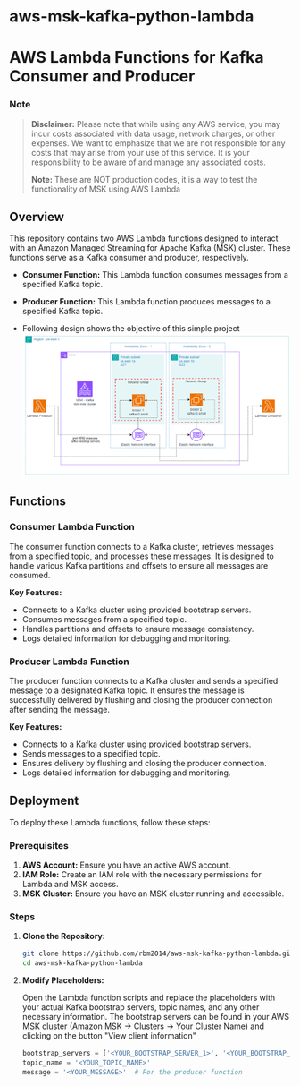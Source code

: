 # aws-msk-kafka-python-lambda

# AWS Lambda Functions for Kafka Consumer and Producer

### Note
> **Disclaimer:** Please note that while using any AWS service, you may incur costs associated with data usage, network charges, or other expenses. We want to emphasize that we are not responsible for any costs that may arise from your use of this service. It is your responsibility to be aware of and manage any associated costs.
> 
> **Note:** These are NOT production codes, it is a way to test the functionality of MSK using AWS Lambda

## Overview

This repository contains two AWS Lambda functions designed to interact with an Amazon Managed Streaming for Apache Kafka (MSK) cluster. These functions serve as a Kafka consumer and producer, respectively. 

- **Consumer Function:** This Lambda function consumes messages from a specified Kafka topic.
- **Producer Function:** This Lambda function produces messages to a specified Kafka topic.

- Following design shows the objective of this simple project
![](msk-dev-arc.PNG)

## Functions

### Consumer Lambda Function

The consumer function connects to a Kafka cluster, retrieves messages from a specified topic, and processes these messages. It is designed to handle various Kafka partitions and offsets to ensure all messages are consumed.

**Key Features:**
- Connects to a Kafka cluster using provided bootstrap servers.
- Consumes messages from a specified topic.
- Handles partitions and offsets to ensure message consistency.
- Logs detailed information for debugging and monitoring.

### Producer Lambda Function

The producer function connects to a Kafka cluster and sends a specified message to a designated Kafka topic. It ensures the message is successfully delivered by flushing and closing the producer connection after sending the message.

**Key Features:**
- Connects to a Kafka cluster using provided bootstrap servers.
- Sends messages to a specified topic.
- Ensures delivery by flushing and closing the producer connection.
- Logs detailed information for debugging and monitoring.

## Deployment

To deploy these Lambda functions, follow these steps:

### Prerequisites

1. **AWS Account:** Ensure you have an active AWS account.
2. **IAM Role:** Create an IAM role with the necessary permissions for Lambda and MSK access.
3. **MSK Cluster:** Ensure you have an MSK cluster running and accessible.

### Steps

1. **Clone the Repository:**

    ```bash
    git clone https://github.com/rbm2014/aws-msk-kafka-python-lambda.git
    cd aws-msk-kafka-python-lambda
    ```

2. **Modify Placeholders:**
   
   Open the Lambda function scripts and replace the placeholders with your actual Kafka bootstrap servers, topic names, and any other necessary information. The bootstrap servers can be found in your AWS MSK cluster (Amazon MSK -> Clusters -> Your Cluster Name) and clicking on the button "View client information"
   
   ```python
   bootstrap_servers = ['<YOUR_BOOTSTRAP_SERVER_1>', '<YOUR_BOOTSTRAP_SERVER_2>']
   topic_name = '<YOUR_TOPIC_NAME>'
   message = '<YOUR_MESSAGE>'  # For the producer function
